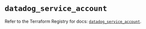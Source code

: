 # `datadog_service_account`

Refer to the Terraform Registry for docs: [`datadog_service_account`](https://registry.terraform.io/providers/datadog/datadog/3.78.0/docs/resources/service_account).
